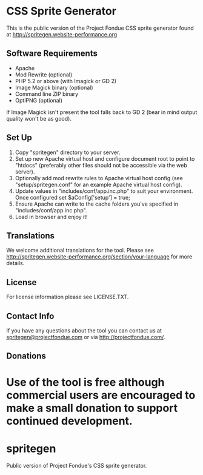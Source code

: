 CSS Sprite Generator
====================

This is the public version of the Project Fondue CSS sprite generator found at http://spritegen.website-performance.org


Software Requirements
---------------------

* Apache
* Mod Rewrite (optional)
* PHP 5.2 or above (with Imagick or GD 2)
* Image Magick binary (optional)
* Command line ZIP binary
* OptiPNG (optional)

If Image Magick isn't present the tool falls back to GD 2 (bear in mind output quality won't be as good).

Set Up
------

1. Copy "spritegen" directory to your server.
2. Set up new Apache virtual host and configure document root to point to "htdocs" (preferably other files should not be accessible via the web server).
3. Optionally add mod rewrite rules to Apache virtual host config (see "setup/spritegen.conf" for an example Apache virtual host config).
4. Update values in "includes/conf/app.inc.php" to suit your environment. Once configured set $aConfig['setup'] = true;
4. Ensure Apache can write to the cache folders you've specified in "includes/conf/app.inc.php".
5. Load in browser and enjoy it!

Translations
------------

We welcome additional translations for the tool. Please see http://spritegen.website-performance.org/section/your-language for more details.

License
-------

For license information please see LICENSE.TXT.

Contact Info
------------

If you have any questions about the tool you can contact us at spritegen@projectfondue.com or via http://projectfondue.com/.

Donations
---------

Use of the tool is free although commercial users are encouraged to make a small donation to support continued development.
=======
spritegen
=========

Public version of Project Fondue's CSS sprite generator.

